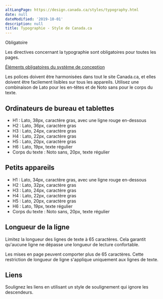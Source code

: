 ```yaml
---
altLangPage: https://design.canada.ca/styles/typography.html
date: null
dateModified: '2019-10-01'
description: null
title: Typographie - Style de Canada.ca
---
```





<section>
 <p>
  <span class="label label-danger">
   Obligatoire
  </span>
 </p>
 <p>
  Les directives concernant la typographie sont obligatoires pour toutes les pages.
 </p>
 <p>
  <a href="{{ site.url }}/architecture/elements-obligatoires.html">
   Éléments obligatoires du système de conception
  </a>
 </p>
 <p>
  Les polices doivent être harmonisées dans tout le site Canada.ca, et elles doivent être facilement lisibles sur tous les appareils. Utilisez une combinaison de Lato pour les en-têtes et de Noto sans pour le corps du texte.
 </p>
 <h2>
  Ordinateurs de bureau et tablettes
 </h2>
 <ul>
  <li>
   H1 : Lato, 38px, caractère gras, avec une ligne rouge en-dessous
  </li>
  <li>
   H2 : Lato, 36px, caractère gras
  </li>
  <li>
   H3 : Lato, 24px, caractère gras
  </li>
  <li>
   H4 : Lato, 22px, caractère gras
  </li>
  <li>
   H5 : Lato, 20px, caractère gras
  </li>
  <li>
   H6 : Lato, 19px, texte régulier
  </li>
  <li>
   Corps du texte : Noto sans, 20px, texte régulier
  </li>
 </ul>
 <h2>
  Petits appareils
 </h2>
 <ul>
  <li>
   H1 : Lato, 34px, caractère gras, avec une ligne rouge en-dessous
  </li>
  <li>
   H2 : Lato, 32px, caractère gras
  </li>
  <li>
   H3 : Lato, 24px, caractère gras
  </li>
  <li>
   H4 : Lato, 22px, caractère gras
  </li>
  <li>
   H5 : Lato, 20px, caractère gras
  </li>
  <li>
   H6 : Lato, 19px, texte régulier
  </li>
  <li>
   Corps du texte : Noto sans, 20px, texte régulier
  </li>
 </ul>
 <h2>
  Longueur de la ligne
 </h2>
 <p>
  Limitez la longueur des lignes de texte à 65 caractères. Cela garantit qu'aucune ligne ne dépasse une longueur de lecture confortable.
 </p>
 <p>
  Les mises en page peuvent comporter plus de 65 caractères. Cette restriction de longueur de ligne s'applique uniquement aux lignes de texte.
 </p>
 <h2>
  Liens
 </h2>
 <p>
  Soulignez les liens en utilisant un style de soulignement qui ignore les descendeurs.
 </p>
</section>




